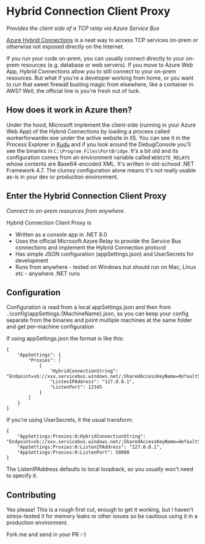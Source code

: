 # Hybrid Connection Client Proxy
*Provides the client side of a TCP relay via Azure Service Bus*

[Azure Hybrid Connections](https://learn.microsoft.com/en-us/azure/app-service/app-service-hybrid-connections) is a neat way to access TCP services on-prem or otherwise not exposed directly on the Internet. 

If you run your code on-prem, you can usually connect directly to your on-prem resources (e.g. database or web servers). If you move to Azure Web App, Hybrid Connections allow you to still connect to your on-prem resources. But what if you're a developer working from home, or you want to run that sweet firewall busting magic from elsewhere, like a container in AWS? Well, the official line is you're fresh out of luck.

## How does it work in Azure then?

Under the hood, Microsoft implement the client-side (running in your Azure Web App) of the Hybrid Connections by loading a process called workerforwarder.exe under the active website in IIS. You can see it in the Process Explorer in [Kudu](https://\<yoursite\>.scm.azurewebsites.net/ProcessExplorer) and if you look around the DebugConsole you'll see the binaries in `C:\Program Files\PortBridge`. It's a bit old and its configuration comes from an environment variable called `WEBSITE_RELAYS` whose contents are Base64-encoded XML. It's written in old-schood .NET Framework 4.7. The clumsy configuration alone means it's not really usable as-is in your dev or production environment.

## Enter the Hybrid Connection Client Proxy
*Connect to on-prem resources from anywhere.*

Hybrid Connection Client Proxy is 
- Written as a console app in .NET 8.0
- Uses the official Microsoft.Azure.Relay to provide the Service Bus connections and implement the Hybrid Connection protocol
- Has simple JSON configuration (appSettings.json) and UserSecrets for development
- Runs from anywhere - tested on Windows but should run on Mac, Linux etc - anywhere .NET runs

## Configuration
Configuration is read from a local appSettings.json and then from ..\config\appSettings.\{MachineName\}.json, so you can keep your config separate from the binaries and point multiple machines at the same folder and get per-machine configuration

If using appSettings.json the format is like this:
```
{
	"AppSettings": {
		"Proxies": [
			{
				"HybridConnectionString": "Endpoint=sb://xxx.servicebus.windows.net/;SharedAccessKeyName=defaultSender;SharedAccessKey=whatever;EntityPath=servername",
				"ListenIPAddress": "127.0.0.1",
				"ListenPort": 12345
			}
		]
	}
}
```

If you're using UserSecrets, it the usual transform:

```
{
	"AppSettings:Proxies:0:HybridConnectionString": "Endpoint=sb://xxx.servicebus.windows.net/;SharedAccessKeyName=defaultSender;SharedAccessKey=whatever;EntityPath=servername",
	"AppSettings:Proxies:0:ListenIPAddress": "127.0.0.1",
	"AppSettings:Proxies:0:ListenPort": 50080
}
```

The ListenIPAddress defaults to local loopback, so you usually won't need to specify it.

## Contributing

Yes please! This is a rough first cut, enough to get it working, but I haven't stress-tested it for memory leaks or other issues so be cautious using it in a production environment.

Fork me and send in your PR :-)
